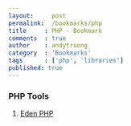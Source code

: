 ```yaml
---
layout:     post
permalink:  /bookmarks/php
title     : PHP - Bookmark
comments  : true
author    : andytruong
category  : 'Bookmarks'
tags      : ['php', 'libraries']
published: true
---
```


### PHP Tools

1. [Eden PHP](http://www.eden-php.com/ "PHP library designed for rapid prototyping, with less code")
